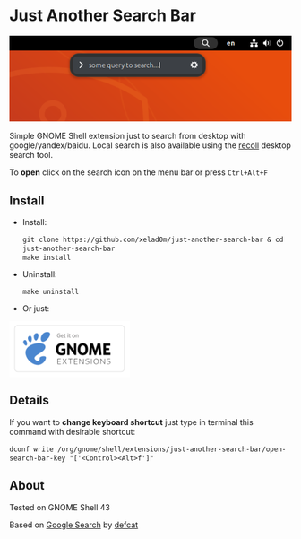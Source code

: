# Just Another Search Bar

![screenshot](./img/screenshot.png)

Simple GNOME Shell extension just to search from desktop with google/yandex/baidu. Local search is also available using the [recoll](https://www.lesbonscomptes.com/recoll/pages/index-recoll.html) desktop search tool.

To **open** click on the search icon on the menu bar or press `Ctrl+Alt+F`

## Install

- Install: 
    
    ```
    git clone https://github.com/xelad0m/just-another-search-bar & cd just-another-search-bar
    make install
    ```

- Uninstall:

    ```
    make uninstall
    ```

- Or just:

[<img src="https://raw.githubusercontent.com/andyholmes/gnome-shell-extensions-badge/master/get-it-on-ego.svg?sanitize=true" alt="Get it on GNOME Extensions" height="100" align="middle">](https://extensions.gnome.org/extension/5522/just-another-search-bar/)



## Details

If you want to **change keyboard shortcut** just type in terminal this command with desirable shortcut:

    dconf write /org/gnome/shell/extensions/just-another-search-bar/open-search-bar-key "['<Control><Alt>f']"

## About

Tested on GNOME Shell 43

Based on [Google Search](https://extensions.gnome.org/extension/1057/google-search/) by [defcat](https://extensions.gnome.org/accounts/profile/defcat)